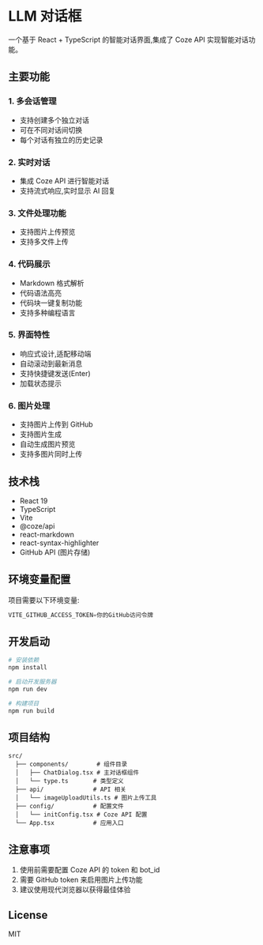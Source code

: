 # LLM 对话框

一个基于 React + TypeScript 的智能对话界面,集成了 Coze API 实现智能对话功能。

## 主要功能

### 1. 多会话管理
- 支持创建多个独立对话
- 可在不同对话间切换
- 每个对话有独立的历史记录

### 2. 实时对话
- 集成 Coze API 进行智能对话
- 支持流式响应,实时显示 AI 回复

### 3. 文件处理功能
- 支持图片上传预览
- 支持多文件上传

### 4. 代码展示
- Markdown 格式解析
- 代码语法高亮
- 代码块一键复制功能
- 支持多种编程语言

### 5. 界面特性
- 响应式设计,适配移动端
- 自动滚动到最新消息
- 支持快捷键发送(Enter)
- 加载状态提示

### 6. 图片处理
- 支持图片上传到 GitHub
- 支持图片生成
- 自动生成图片预览
- 支持多图片同时上传

## 技术栈

- React 19
- TypeScript
- Vite
- @coze/api
- react-markdown
- react-syntax-highlighter
- GitHub API (图片存储)

## 环境变量配置

项目需要以下环境变量:

```js
VITE_GITHUB_ACCESS_TOKEN=你的GitHub访问令牌
```

## 开发启动

```bash
# 安装依赖
npm install

# 启动开发服务器
npm run dev

# 构建项目
npm run build
```

## 项目结构

```
src/
  ├── components/        # 组件目录
  │   ├── ChatDialog.tsx # 主对话框组件
  │   └── type.ts       # 类型定义
  ├── api/              # API 相关
  │   └── imageUploadUtils.ts # 图片上传工具
  ├── config/           # 配置文件
  │   └── initConfig.tsx # Coze API 配置
  └── App.tsx           # 应用入口
```

## 注意事项

1. 使用前需要配置 Coze API 的 token 和 bot_id
2. 需要 GitHub token 来启用图片上传功能
3. 建议使用现代浏览器以获得最佳体验

## License

MIT
